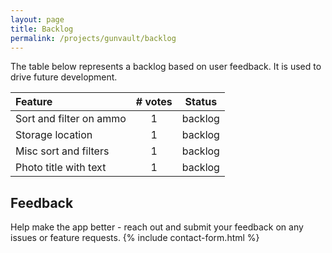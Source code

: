 ```yaml
---
layout: page
title: Backlog
permalink: /projects/gunvault/backlog
---
```


The table below represents a backlog based on user feedback. It is used to drive future development.

| Feature | # votes | Status |
| :--- | :---: | :---: |
| Sort and filter on ammo | 1 | backlog |
| Storage location | 1 | backlog |
| Misc sort and filters | 1 | backlog |
| Photo title with text | 1 | backlog |

## Feedback

Help make the app better - reach out and submit your feedback on any issues or feature requests.
{% include contact-form.html %}
